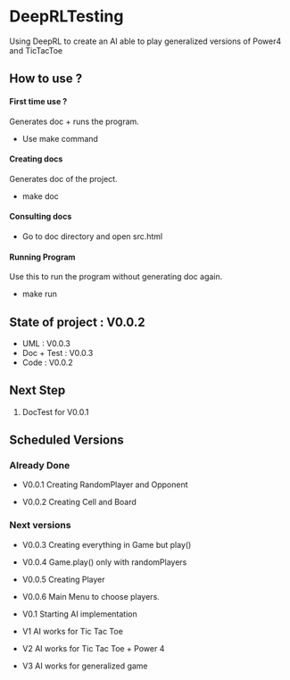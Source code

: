 # DeepRLTesting
Using DeepRL to create an AI able to play generalized versions of Power4 and TicTacToe


## How to use ?


#### First time use ?
Generates doc + runs the program.
- Use make command

#### Creating docs
Generates doc of the project.
- make doc

#### Consulting docs

- Go to doc directory and open src.html

#### Running Program
Use this to run the program without generating doc again.
- make run



## State of project : V0.0.2

- UML : V0.0.3
- Doc + Test : V0.0.3
- Code : V0.0.2


## Next Step

1. DocTest for V0.0.1


## Scheduled Versions

### Already Done

- V0.0.1
Creating RandomPlayer and Opponent

- V0.0.2
Creating Cell and Board

### Next versions


- V0.0.3
Creating everything in Game but play()

- V0.0.4
Game.play() only with randomPlayers

- V0.0.5
Creating Player

- V0.0.6
Main Menu to choose players.


- V0.1
Starting AI implementation

- V1
AI works for Tic Tac Toe

- V2
AI works for Tic Tac Toe + Power 4

- V3
AI works for generalized game
